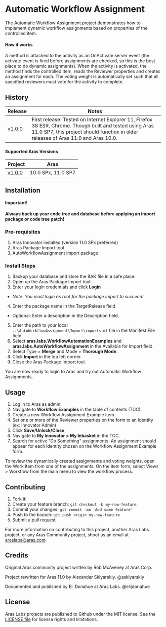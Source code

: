 # Automatic Workflow Assignment

The Automatic Workflow Assignment project demonstrates how to implement dynamic workflow assignments based on properties of the controlled item.

#### How it works
A method is attached to the activity as an OnActivate server event (the activate event is fired before assignments are checked, so this is the best place to do dynamic assignments).  When the activity is activated, the method finds the controlled item, reads the Reviewer properties and creates an assignment for each. The voting weight is automatically set such that all specified reviewers must vote for the activity to complete.

## History

Release | Notes
--------|--------
[v1.0.0](https://github.com/ArasLabs/auto-workflow-assignment/releases/tag/v1.0.0) | First release. Tested on Internet Explorer 11, Firefox 38 ESR, Chrome. Though built and tested using Aras 11.0 SP7, this project should function in older releases of Aras 11.0 and Aras 10.0.

#### Supported Aras Versions

Project | Aras
--------|------
[v1.0.0](https://github.com/ArasLabs/auto-workflow-assignment/releases/tag/v1.0.0) | 10.0 SPx, 11.0 SP7

## Installation

#### Important!
**Always back up your code tree and database before applying an import package or code tree patch!**

### Pre-requisites

1. Aras Innovator installed (version 11.0 SPx preferred)
2. Aras Package Import tool
3. AutoWorkflowAssignment import package

### Install Steps

1. Backup your database and store the BAK file in a safe place.
2. Open up the Aras Package Import tool.
3. Enter your login credentials and click **Login**
  * _Note: You must login as root for the package import to succeed!_
4. Enter the package name in the TargetRelease field.
  * Optional: Enter a description in the Description field.
5. Enter the path to your local `..\AutoWorkflowAssignment\Import\imports.mf` file in the Manifest File field.
6. Select **aras.labs.WorkflowAutomationExamples** and **aras.labs.AutoWorkflowAssignment** in the Available for Import field.
7. Select Type = **Merge** and Mode = **Thorough Mode**.
8. Click **Import** in the top left corner.
9. Close the Aras Package Import tool.

You are now ready to login to Aras and try out Automatic Workflow Assignments.

## Usage

1. Log in to Aras as admin.
2. Navigate to **Workflow Examples** in the table of contents (TOC).
3. Create a new Workflow Assignment Example item.
4. Set one or more of the Reviewer properties on the form to an Identity (ex: Innovator Admin)
5. Click **Save/Unlock/Close**.
6. Navigate to **My Innovator > My Inbasket** in the TOC.
7. Search for active "Do Something" assignments. An assignment should appear for each Identity chosen on the Workflow Assignment Example form.

To review the dynamically created assignments and voting weights, open the Work Item from one of the assignments. On the item form, select Views > Workflow from the main menu to view the workflow process.

## Contributing

1. Fork it!
2. Create your feature branch: `git checkout -b my-new-feature`
3. Commit your changes: `git commit -am 'Add some feature'`
4. Push to the branch: `git push origin my-new-feature`
5. Submit a pull request

For more information on contributing to this project, another Aras Labs project, or any Aras Community project, shoot us an email at araslabs@aras.com.

## Credits

Original Aras community project written by Rob McAveney at Aras Corp.

Project rewritten for Aras 11.0 by Alexander Sklyarskiy. @asklyarskiy

Documented and published by Eli Donahue at Aras Labs. @elijdonahue

## License

Aras Labs projects are published to Github under the MIT license. See the [LICENSE file](./LICENSE.md) for license rights and limitations.
